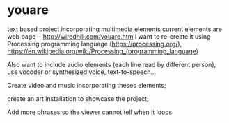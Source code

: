 # youare
text based project incorporating multimedia elements 
current elements are web page--  http://wiredhill.com/youare.htm
I want to re-create it using Processing programming language (https://processing.org/), https://en.wikipedia.org/wiki/Processing_(programming_language)

Also want to include audio elements (each line read by different person), use vocoder or synthesized voice, text-to-speech...

Create video and music incorporating theses elements;

create an art installation to showcase the project;

Add more phrases so the viewer cannot tell when it loops
